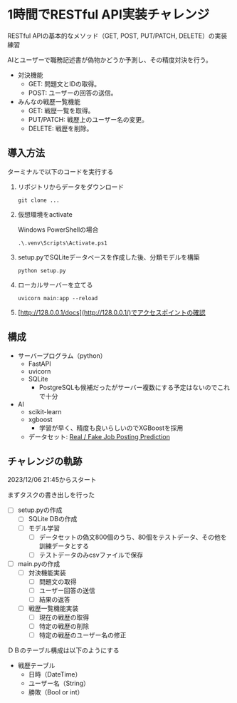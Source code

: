 # 1時間でRESTful API実装チャレンジ
RESTful APIの基本的なメソッド（GET, POST, PUT/PATCH, DELETE）の実装練習

AIとユーザーで職務記述書が偽物かどうか予測し、その精度対決を行う。
- 対決機能
  - GET: 問題文とIDの取得。
  - POST: ユーザーの回答の送信。
- みんなの戦歴一覧機能
  - GET: 戦歴一覧を取得。
  - PUT/PATCH: 戦歴上のユーザー名の変更。
  - DELETE: 戦歴を削除。

## 導入方法
ターミナルで以下のコードを実行する
1. リポジトリからデータをダウンロード
    ```terminal
    git clone ...
    ```
2. 仮想環境をactivate

    Windows PowerShellの場合
    ```terminal
    .\.venv\Scripts\Activate.ps1
    ```
3. setup.pyでSQLiteデータベースを作成した後、分類モデルを構築
    ```
    python setup.py
    ```
4. ローカルサーバーを立てる
    ```terminal
    uvicorn main:app --reload
    ```
5. [http://128.0.0.1/docs](http://128.0.0.1/)でアクセスポイントの確認

## 構成
- サーバープログラム（python）
  - FastAPI
  - uvicorn
  - SQLite
    - PostgreSQLも候補だったがサーバー複数にする予定はないのでこれで十分
- AI
  - scikit-learn
  - xgboost
    - 学習が早く、精度も良いらしいのでXGBoostを採用
  - データセット: [Real / Fake Job Posting Prediction](https://www.kaggle.com/datasets/shivamb/real-or-fake-fake-jobposting-prediction)

## チャレンジの軌跡
2023/12/06 21:45からスタート

まずタスクの書き出しを行った
- [ ] setup.pyの作成
  - [ ] SQLite DBの作成
  - [ ] モデル学習
    - [ ] データセットの偽文800個のうち、80個をテストデータ、その他を訓練データとする
    - [ ] テストデータのみcsvファイルで保存
- [ ] main.pyの作成
  - [ ] 対決機能実装
    - [ ] 問題文の取得
    - [ ] ユーザー回答の送信
    - [ ] 結果の返答
  - [ ] 戦歴一覧機能実装
    - [ ] 現在の戦歴の取得
    - [ ] 特定の戦歴の削除
    - [ ] 特定の戦歴のユーザー名の修正

ＤＢのテーブル構成は以下のようにする
- 戦歴テーブル
  - 日時（DateTime）
  - ユーザー名（String）
  - 勝敗（Bool or int）